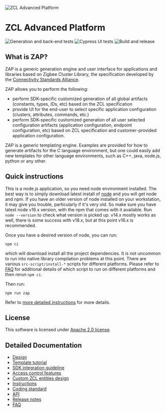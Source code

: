 ![ZCL Advanced Platform](src-electron/icons/zap_128x128.png)

# ZCL Advanced Platform

![Generation and back-end tests](https://github.com/project-chip/zap/workflows/Generation%20and%20back-end%20tests/badge.svg)
![Cypress UI tests](https://github.com/project-chip/zap/workflows/Cypress%20UI%20tests/badge.svg)
![Build and release](https://github.com/project-chip/zap/workflows/Build%20&%20Release/badge.svg)

## What is ZAP?

ZAP is a generic generation engine and user interface for applications and libraries based on Zigbee Cluster Library, the specification developed by the [Connectivity Standards Alliance](https://csa-iot.org/).

ZAP allows you to perform the following:

- perform SDK-specific customized generation of all global artifacts (constants, types, IDs, etc) based on the ZCL specification
- provide UI for the end-user to select specific application configuration (clusters, attributes, commands, etc.)
- perform SDK-specific customized generation of all user selected configuration artifacts (application configuration, endpoint configuration, etc) based on ZCL specification and customer-provided application configuration.

ZAP is a generic templating engine. Examples are provided for how to generate artifacts for the C language environment, but one could easily add new templates for other language environments, such as C++, java, node.js, python or any other.

## Quick instructions

This is a node.js application, so you need node environment installed. The best way is to simply download latest install of [node](https://nodejs.org/en/download/) and you will get node and npm. If you have an older version of node installed on your workstation, it may give you trouble, particularly if it's very old. So make sure you have latest node v16.x version, with the npm that comes with it available. Run `node --version` to check what version is picked up. v14.x mostly works as well, there is some success with v18.x, but at this point v16.x is recommended.

Once you have a desired version of node, you can run:

```
npm ci
```

which will download install all the project dependencies. It is not uncommon to run into native library compilation problems at this point.
There are various `src-script/install-*` scripts for different platforms. Please refer to [FAQ](docs/faq.md) for additional details of which script to run on different platforms and then rerun `npm ci`.

Then run:

```
npm run zap
```

Refer to [more detailed instructions](docs/instructions.md) for more details.

## License

This software is licensed under [Apache 2.0 license](LICENSE.txt).

## Detailed Documentation

- [Design](docs/design.md)
- [Template tutorial](docs/template-tutorial.md)
- [SDK integration guideline](docs/sdk-integration.md)
- [Access control features](docs/access.md)
- [Custom ZCL entities design](docs/custom-zcl.md)
- [Instructions](docs/instructions.md)
- [Coding standard](docs/coding-standard.md)
- [API](docs/api.md)
- [Release notes](docs/releasenotes.md)
- [FAQ](docs/faq.md)
